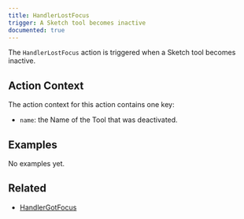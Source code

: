```yaml
---
title: HandlerLostFocus
trigger: A Sketch tool becomes inactive
documented: true
---
```


The `HandlerLostFocus` action is triggered when a Sketch tool becomes inactive.

## Action Context

The action context for this action contains one key:

- `name`: the Name of the Tool that was deactivated.

## Examples

No examples yet.

## Related

- [HandlerGotFocus](/reference/action/handlergotfocus/)